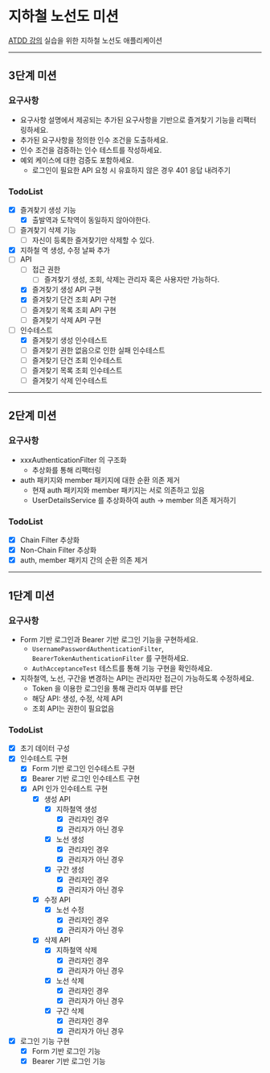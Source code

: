 # 지하철 노선도 미션
[ATDD 강의](https://edu.nextstep.camp/c/R89PYi5H) 실습을 위한 지하철 노선도 애플리케이션

---

## 3단계 미션

### 요구사항

- 요구사항 설명에서 제공되는 추가된 요구사항을 기반으로 즐겨찾기 기능을 리팩터링하세요.
- 추가된 요구사항을 정의한 인수 조건을 도출하세요.
- 인수 조건을 검증하는 인수 테스트를 작성하세요.
- 예외 케이스에 대한 검증도 포함하세요.
  - 로그인이 필요한 API 요청 시 유효하지 않은 경우 401 응답 내려주기

### TodoList

- [X] 즐겨찾기 생성 기능
  - [X] 출발역과 도착역이 동일하지 않아야한다.
- [ ] 즐겨찾기 삭제 기능
  - [ ] 자신이 등록한 즐겨찾기만 삭제할 수 있다.
- [X] 지하철 역 생성, 수정 날짜 추가
- [ ] API
  - [ ] 접근 권한
    - [ ] 즐겨찾기 생성, 조회, 삭제는 관리자 혹은 사용자만 가능하다.
  - [X] 즐겨찾기 생성 API 구현
  - [X] 즐겨찾기 단건 조회 API 구현
  - [ ] 즐겨찾기 목록 조회 API 구현
  - [ ] 즐겨찾기 삭제 API 구현
- [ ] 인수테스트
  - [X] 즐겨찾기 생성 인수테스트
  - [ ] 즐겨찾기 권한 없음으로 인한 실패 인수테스트
  - [ ] 즐겨찾기 단건 조회 인수테스트
  - [ ] 즐겨찾기 목록 조회 인수테스트
  - [ ] 즐겨찾기 삭제 인수테스트

--- 

## 2단계 미션

### 요구사항

- xxxAuthenticationFilter 의 구조화
  - 추상화를 통해 리팩터링
- auth 패키지와 member 패키지에 대한 순환 의존 제거
  - 현재 auth 패키지와 member 패키지는 서로 의존하고 있음
  - UserDetailsService 를 추상화하여 auth -> member 의존 제거하기

### TodoList
- [X] Chain Filter 추상화
- [X] Non-Chain Filter 추상화
- [X] auth, member 패키지 간의 순환 의존 제거

---

## 1단계 미션

### 요구사항

- Form 기반 로그인과 Bearer 기반 로그인 기능을 구현하세요.
  - `UsernamePasswordAuthenticationFilter`, `BearerTokenAuthenticationFilter` 를 구현하세요.
  - `AuthAcceptanceTest` 테스트를 통해 기능 구현을 확인하세요.
- 지하철역, 노선, 구간을 변경하는 API는 관리자만 접근이 가능하도록 수정하세요.
  - Token 을 이용한 로그인을 통해 관리자 여부를 판단
  - 해당 API: 생성, 수정, 삭제 API
  - 조회 API는 권한이 필요없음

### TodoList
- [X] 초기 데이터 구성
- [X] 인수테스트 구현
  - [X] Form 기반 로그인 인수테스트 구현
  - [X] Bearer 기반 로그인 인수테스트 구현
  - [X] API 인가 인수테스트 구현
    - [X] 생성 API
      - [X] 지하철역 생성
        - [X] 관리자인 경우
        - [X] 관리자가 아닌 경우
      - [X] 노선 생성
        - [X] 관리자인 경우
        - [X] 관리자가 아닌 경우
      - [X] 구간 생성
        - [X] 관리자인 경우
        - [X] 관리자가 아닌 경우
    - [X] 수정 API
      - [X] 노선 수정
        - [X] 관리자인 경우
        - [X] 관리자가 아닌 경우
    - [X] 삭제 API
      - [X] 지하철역 삭제
        - [X] 관리자인 경우
        - [X] 관리자가 아닌 경우
      - [X] 노선 삭제
        - [X] 관리자인 경우
        - [X] 관리자가 아닌 경우
      - [X] 구간 삭제
        - [X] 관리자인 경우
        - [X] 관리자가 아닌 경우
- [X] 로그인 기능 구현
  - [X] Form 기반 로그인 기능
  - [X] Bearer 기반 로그인 기능